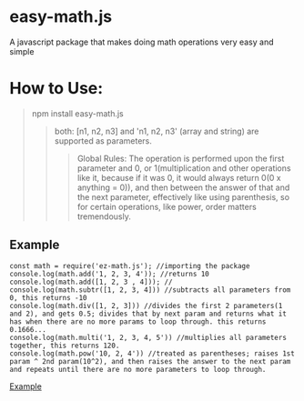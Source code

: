 # easy-math.js
A javascript package that makes doing math operations very easy and simple
# How to Use: 
>npm install easy-math.js
>>both: [n1, n2, n3] and 'n1, n2, n3' (array and string) are supported as parameters.
>>>Global Rules: The operation is performed upon the first parameter and 0, or 1(multiplication and other operations like it, because if it was 0, it would always return 0(0 x anything = 0)), and then between the answer of that and the next parameter, effectively like using parenthesis, so for certain operations, like power, order matters tremendously.
## Example
```
const math = require('ez-math.js'); //importing the package
console.log(math.add('1, 2, 3, 4')); //returns 10
console.log(math.add([1, 2, 3 , 4])); //
console.log(math.subtr([1, 2, 3, 4])) //subtracts all parameters from 0, this returns -10
console.log(math.div([1, 2, 3])) //divides the first 2 parameters(1 and 2), and gets 0.5; divides that by next param and returns what it has when there are no more params to loop through. this returns 0.1666...
console.log(math.multi('1, 2, 3, 4, 5')) //multiplies all parameters together, this returns 120.
console.log(math.pow('10, 2, 4')) //treated as parentheses; raises 1st param ^ 2nd param(10^2), and then raises the answer to the next param and repeats until there are no more parameters to loop through.
```
[Example](https://replit.com/@PizzaOvenTacos/Randomizer-Package)
